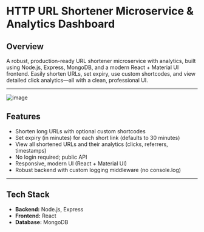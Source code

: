 # HTTP URL Shortener Microservice & Analytics Dashboard

## Overview
A robust, production-ready URL shortener microservice with analytics, built using Node.js, Express, MongoDB, and a modern React + Material UI frontend. Easily shorten URLs, set expiry, use custom shortcodes, and view detailed click analytics—all with a clean, professional UI.

---

![image](https://github.com/user-attachments/assets/30998417-7487-4a96-b89d-bb17bcfa7aed)


## Features
- Shorten long URLs with optional custom shortcodes
- Set expiry (in minutes) for each short link (defaults to 30 minutes)
- View all shortened URLs and their analytics (clicks, referrers, timestamps)
- No login required; public API
- Responsive, modern UI (React + Material UI)
- Robust backend with custom logging middleware (no console.log)

---

## Tech Stack
- **Backend:** Node.js, Express
- **Frontend:** React
- **Database:** MongoDB
